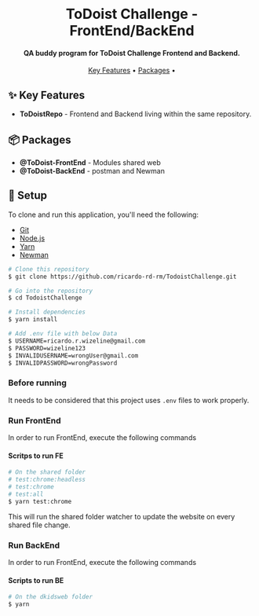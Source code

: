 

<h1 align="center">
  <br>
 
  <br>
  ToDoist Challenge - FrontEnd/BackEnd
  <br>
</h1>

<h4 align="center">QA buddy program for ToDoist Challenge Frontend and Backend.</h4>

<p align="center">
  <a href="#sparkles-key-features">Key Features</a> •
  <a href="#package-packages">Packages</a> •
  
</p>

## :sparkles: Key Features

* **ToDoistRepo** - Frontend and Backend living within the same repository.

## :package: Packages

- **@ToDoist-FrontEnd** - Modules shared web
- **@ToDoist-BackEnd** - postman and Newman 

## :blue_book: Setup

To clone and run this application, you'll need the following:
- [Git](https://git-scm.com) 
- [Node.js](https://nodejs.org/en/download/)
- [Yarn](https://yarnpkg.com/)
- [Newman](https://www.npmjs.com/package/newman)

```bash
# Clone this repository
$ git clone https://github.com/ricardo-rd-rm/TodoistChallenge.git

# Go into the repository
$ cd TodoistChallenge

# Install dependencies
$ yarn install

# Add .env file with below Data
$ USERNAME=ricardo.r.wizeline@gmail.com
$ PASSWORD=wizeline123
$ INVALIDUSERNAME=wrongUser@gmail.com
$ INVALIDPASSWORD=wrongPassword
```
### Before running 
It needs to be considered that this project uses `.env` files to work properly.

### Run FrontEnd 
In order to run FrontEnd, execute the following commands 

#### Scritps to run FE
```bash
# On the shared folder
# test:chrome:headless
# test:chrome
# test:all
$ yarn test:chrome
```
This will run the shared folder watcher to update the website on every shared file change.

### Run BackEnd
In order to run FrontEnd, execute the following commands 

#### Scripts to run BE
```bash
# On the dkidsweb folder
$ yarn 
```

